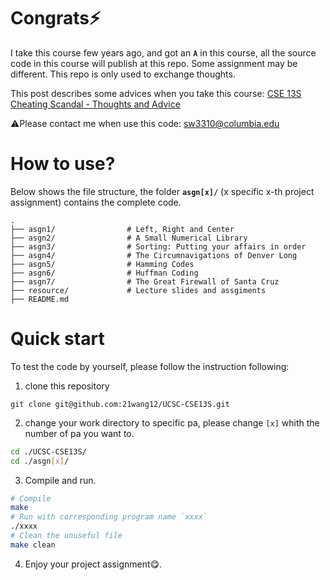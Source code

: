 # Congrats⚡️
I take this course few years ago, and got an **__`A`__** in this course, all the source code in this course will publish at this repo. Some assignment may be different. This repo is only used to exchange thoughts. 

This post describes some advices when you take this course: [CSE 13S Cheating Scandal - Thoughts and Advice](https://www.reddit.com/r/UCSC/comments/r70329/cse_13s_cheating_scandal_thoughts_and_advice/)

⚠️Please contact me when use this code: sw3310@columbia.edu

# How to use?

Below shows the file structure, the folder **`asgn[x]/`** (x specific x-th project assignment) contains the complete code.

```
.
├── asgn1/                # Left, Right and Center
├── asgn2/                # A Small Numerical Library
├── asgn3/                # Sorting: Putting your affairs in order
├── asgn4/                # The Circumnavigations of Denver Long
├── asgn5/                # Hamming Codes
├── asgn6/                # Huffman Coding
├── asgn7/                # The Great Firewall of Santa Cruz
├── resource/             # Lecture slides and assgiments
├── README.md
```

# Quick start

To test the code by yourself, please follow the instruction following:

1. clone this repository

```
git clone git@github.com:21wang12/UCSC-CSE13S.git
```
2. change your work directory to specific pa, please change `[x]` whith the number of pa you want to.

```sh
cd ./UCSC-CSE13S/
cd ./asgn[x]/         
```

3. Compile and run.

```sh
# Compile
make
# Run with corresponding program name `xxxx`
./xxxx
# Clean the unuseful file
make clean
```

4. Enjoy your project assignment😋.


